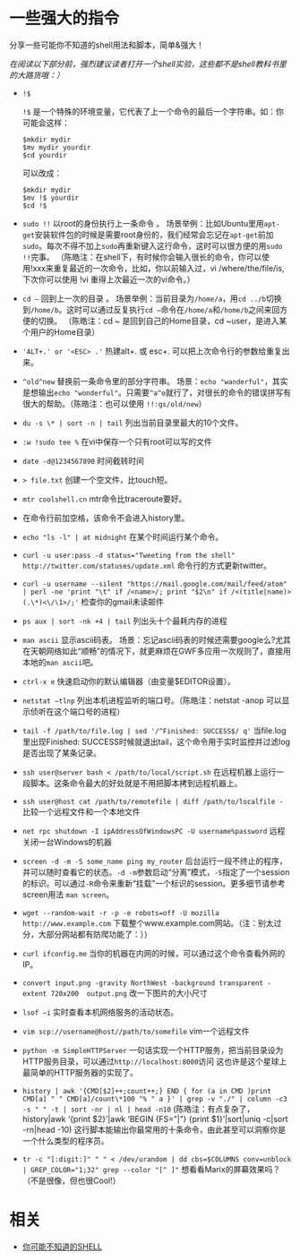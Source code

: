 
# 一些强大的指令



分享一些可能你不知道的shell用法和脚本，简单&强大！

*在阅读以下部分前，强烈建议读者打开一个shell实验，这些都不是shell教科书里的大路货哦：）*

- `!$`

  `!$` 是一个特殊的环境变量，它代表了上一个命令的最后一个字符串。如：你可能会这样：

  ```
  $mkdir mydir
  $mv mydir yourdir
  $cd yourdir
  ```
  可以改成：

  ```
  $mkdir mydir
  $mv !$ yourdir
  $cd !$
  ```

- `sudo !!`
  以root的身份执行上一条命令 。
  场景举例：比如Ubuntu里用`apt-get`安装软件包的时候是需要root身份的，我们经常会忘记在`apt-get`前加`sudo`。每次不得不加上`sudo`再重新键入这行命令，这时可以很方便的用`sudo !!`完事。
  （陈皓注：在shell下，有时候你会输入很长的命令，你可以使用!xxx来重复最近的一次命令，比如，你以前输入过，vi /where/the/file/is, 下次你可以使用 !vi 重得上次最近一次的vi命令。）

- `cd –`
  回到上一次的目录 。
  场景举例：当前目录为`/home/a`，用`cd ../b`切换到`/home/b`。这时可以通过反复执行`cd –`命令在`/home/a`和`/home/b`之间来回方便的切换。
  （陈皓注：cd ~ 是回到自己的Home目录，cd ~user，是进入某个用户的Home目录）

- `'ALT+.' or '<ESC> .'`
  热建alt+. 或 esc+. 可以把上次命令行的参数给重复出来。

- `^old^new`
  替换前一条命令里的部分字符串。
  场景：`echo "wanderful"`，其实是想输出`echo "wonderful"`。只需要`^a^o`就行了，对很长的命令的错误拼写有很大的帮助。（陈皓注：也可以使用 `!!:gs/old/new`）

- `du -s \* | sort -n | tail`
  列出当前目录里最大的10个文件。

- `:w !sudo tee %`
  在vi中保存一个只有root可以写的文件

- `date -d@1234567890`
  时间截转时间

- `> file.txt`
  创建一个空文件，比touch短。

- `mtr coolshell.cn`
  mtr命令比traceroute要好。

- 在命令行前加空格，该命令不会进入history里。

- `echo "ls -l" | at midnight`
  在某个时间运行某个命令。

- `curl -u user:pass -d status="Tweeting from the shell" http://twitter.com/statuses/update.xml`
  命令行的方式更新twitter。

- `curl -u username --silent "https://mail.google.com/mail/feed/atom" | perl -ne 'print "\t" if /<name>/; print "$2\n" if /<(title|name)>(.\*)<\/\1>/;'`
  检查你的gmail未读邮件

- `ps aux | sort -nk +4 | tail`
  列出头十个最耗内存的进程

- `man ascii`
  显示ascii码表。
  场景：忘记ascii码表的时候还需要google么?尤其在天朝网络如此“顺畅”的情况下，就更麻烦在GWF多应用一次规则了，直接用本地的`man ascii`吧。

- `ctrl-x e`
  快速启动你的默认编辑器（由变量$EDITOR设置）。

- `netstat –tlnp`
  列出本机进程监听的端口号。（陈皓注：netstat -anop 可以显示侦听在这个端口号的进程）

- `tail -f /path/to/file.log | sed '/^Finished: SUCCESS$/ q'`
  当file.log里出现Finished: SUCCESS时候就退出tail，这个命令用于实时监控并过滤log是否出现了某条记录。

- `ssh user@server bash < /path/to/local/script.sh`
  在远程机器上运行一段脚本。这条命令最大的好处就是不用把脚本拷到远程机器上。

- `ssh user@host cat /path/to/remotefile | diff /path/to/localfile -`
  比较一个远程文件和一个本地文件

- `net rpc shutdown -I ipAddressOfWindowsPC -U username%password`
  远程关闭一台Windows的机器

- `screen -d -m -S some_name ping my_router`
  后台运行一段不终止的程序，并可以随时查看它的状态。`-d -m`参数启动“分离”模式，`-S`指定了一个session的标识。可以通过`-R`命令来重新“挂载”一个标识的session。更多细节请参考screen用法 `man screen`。

- `wget --random-wait -r -p -e robots=off -U mozilla http://www.example.com`
  下载整个www.example.com网站。（注：别太过分，大部分网站都有防爬功能了：））

- `curl ifconfig.me`
  当你的机器在内网的时候，可以通过这个命令查看外网的IP。

- `convert input.png -gravity NorthWest -background transparent -extent 720x200  output.png`
  改一下图片的大小尺寸

- `lsof –i`
  实时查看本机网络服务的活动状态。

- `vim scp://username@host//path/to/somefile`
  vim一个远程文件

- `python -m SimpleHTTPServer`
  一句话实现一个HTTP服务，把当前目录设为HTTP服务目录，可以通过`http://localhost:8000`访问 这也许是这个星球上最简单的HTTP服务器的实现了。

- `history | awk '{CMD[$2]++;count++;} END { for (a in CMD )print CMD[a] " " CMD[a]/count\*100 "% " a }' | grep -v "./" | column -c3 -s " " -t | sort -nr | nl | head -n10`
  (陈皓注：有点复杂了，history|awk ‘{print $2}’|awk ‘BEGIN {FS=”|”} {print $1}’|sort|uniq -c|sort -rn|head -10)
  这行脚本能输出你最常用的十条命令，由此甚至可以洞察你是一个什么类型的程序员。

- `tr -c "[:digit:]" " " < /dev/urandom | dd cbs=$COLUMNS conv=unblock | GREP_COLOR="1;32" grep --color "[^ ]"`
  想看看Marix的屏幕效果吗？（不是很像，但也很Cool!）



# 相关

- [你可能不知道的SHELL](https://coolshell.cn/articles/8619.html)
